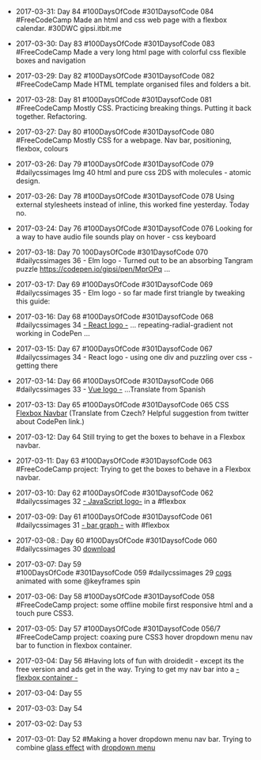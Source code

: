 * 2017-03-31: Day 84
#100DaysOfCode #301DaysofCode 084
#FreeCodeCamp Made an html and css web page with a flexbox calendar. #30DWC gipsi.itbit.me

* 2017-03-30: Day 83
#100DaysOfCode #301DaysofCode 083
#FreeCodeCamp Made a very long html page with colorful css flexible boxes and navigation 

* 2017-03-29: Day 82
#100DaysOfCode #301DaysofCode 082
#FreeCodeCamp Made HTML template
organised files and folders a bit.

* 2017-03-28: Day 81
#100DaysOfCode #301DaysofCode 081
#FreeCodeCamp Mostly CSS. Practicing breaking things. Putting it back together. Refactoring.

* 2017-03-27: Day 80
#100DaysOfCode #301DaysofCode 080
#FreeCodeCamp Mostly CSS for a webpage. Nav bar, positioning, flexbox, colours

* 2017-03-26: Day 79
#100DaysOfCode #301DaysofCode 079
#dailycssimages  Img 40 html and pure css 2DS with molecules - atomic design.

* 2017-03-26: Day 78
#100DaysOfCode #301DaysofCode 078
Using external stylesheets instead of inline, this worked fine yesterday. Today no.

* 2017-03-24: Day 76
#100DaysOfCode #301DaysofCode 076
Looking for a way to have audio file sounds play on hover - css keyboard

* 2017-03-18: Day 70
100DaysOfCode #301DaysofCode 070
#dailycssimages 36 - Elm logo - Turned out to be an absorbing Tangram puzzle 
https://codepen.io/gipsi/pen/MprOPq …

* 2017-03-17: Day 69
#100DaysOfCode #301DaysofCode 069
#dailycssimages 35 - Elm logo - so far made first triangle by tweaking this guide: 

* 2017-03-16: Day 68 
#100DaysOfCode #301DaysofCode 068
#dailycssimages 34 [- React logo -](https://codepen.io/gipsi/pen/ZeXarN)  … repeating-radial-gradient not working in CodePen
 …

* 2017-03-15: Day 67
#100DaysOfCode #301DaysofCode 067
#dailycssimages 34 - React logo  - using one div and puzzling over css - getting there

* 2017-03-14: Day 66
#100DaysOfCode #301DaysofCode 066
#dailycssimages 33 - [Vue  logo -](http://codepen.io/gipsi/pen/zZzmyg)  …Translate from Spanish

* 2017-03-13: Day 65
#100DaysOfCode #301DaysofCode 065 CSS [Flexbox Navbar](http://codepen.io/gipsi/pen/evWGgX) (Translate from Czech? Helpful suggestion from twitter about 
CodePen link.)  


* 2017-03-12: Day 64 
Still trying to get the boxes to behave in a Flexbox navbar.

* 2017-03-11: Day 63
#100DaysOfCode #301DaysofCode 063 #FreeCodeCamp project:
Trying to get the boxes to behave in a Flexbox navbar.



* 2017-03-10: Day 62
#100DaysOfCode #301DaysofCode 062
#dailycssimages 32 [-  JavaScript logo-](http://codepen.io/gipsi/pen/evgJja) in a  #flexbox



* 2017-03-09: Day 61
#100DaysOfCode #301DaysofCode 061
#dailycssimages 31 [-  bar graph -](https://codepen.io/gipsi/pen/KWNaBy) with #flexbox



* 2017-03-08.: Day 60
#100DaysOfCode #301DaysofCode 060
#dailycssimages 30 [download](https://t.co/aULEPtIT8F)

* 2017-03-07: Day 59   
#100DaysOfCode #301DaysofCode 059 
#dailycssimages 29 [cogs](https://t.co/pQ8cEJBQOa) animated with some @keyframes spin 

* 2017-03-06: Day 58 
#100DaysOfCode #301DaysofCode 058 #FreeCodeCamp project: some offline mobile first  responsive html and a touch pure CSS3.

* 2017-03-05: Day 57
#100DaysOfCode #301DaysofCode 056/7 #FreeCodeCamp project: coaxing  pure CSS3 hover dropdown menu nav bar to function in flexbox container.

* 2017-03-04: Day 56 
#Having lots of fun with droidedit - except its the free version and ads get in the way. 
Trying to get my nav bar into a [- flexbox container -](https://medium.freecodecamp.com/understanding-flexbox-everything-you-need-to-know-b4013d4dc9af#.nhp69jpbk)

* 2017-03-04: Day 55

* 2017-03-03: Day 54

* 2017-03-02: Day 53

* 2017-03-01: Day 52
#Making a hover dropdown menu nav bar.  Trying to combine [glass effect](http://creative-punch.net/2014/02/make-transparent-glass-menu-bar-css3/) with [dropdown menu](https://webdesignerhut.com/css-dropdown-menu/)
